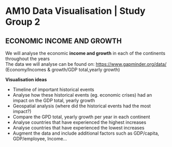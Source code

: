 # AM10 Data Visualisation | Study Group 2
## ECONOMIC INCOME AND GROWTH
We will analyse the economic **income and growth** in each of the continents throughout the years <br/>
The data we will analyse can be found on: https://www.gapminder.org/data/ (Economy/Incomes & growth/GDP total,yearly growth)<br/>

**Visualisation ideas** <br/> 
*	Timeline of important historical events <br/>
*	Analyse how these historical events (eg. economic crises) had an impact on the GDP total, yearly growth <br/>
*	Geospatial analysis (where did the historical events had the most impact?) <br/>
*	Compare the GPD total, yearly growth per year in each continent <br/>
  * Analyse countries that have experienced the highest increases <br/>
  * Analyse countries that have experienced the lowest increases  <br/>
*	Augment the data and include additional factors such as GDP/capita, GDP/employee, Income…

